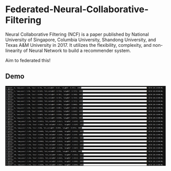 # Federated-Neural-Collaborative-Filtering
Neural Collaborative Filtering (NCF) is a paper published by National University of Singapore, Columbia University, Shandong University, and Texas A&amp;M University in 2017. It utilizes the flexibility, complexity, and non-linearity of Neural Network to build a recommender system. 

Aim to federated this!

## Demo
![demo](./output.PNG)
